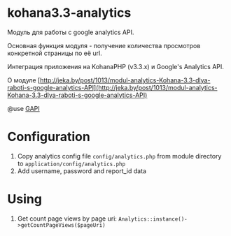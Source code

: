 kohana3.3-analytics
===================

Модуль для работы с google analytics API.

Основная функция модуля - получение количества просмотров конкретной страницы по её url.

Интеграция приложения на KohanaPHP (v3.3.x) и Google's Analytics API.

О модуле [http://jeka.by/post/1013/modul-analytics-Kohana-3.3-dlya-raboti-s-google-analytics-API](http://jeka.by/post/1013/modul-analytics-Kohana-3.3-dlya-raboti-s-google-analytics-API)

@use [GAPI](http://code.google.com/p/gapi-google-analytics-php-interface/)

# Configuration

1. Copy analytics config file `config/analytics.php` from module directory to `application/config/analytics.php`
2. Add username, password and report_id data

# Using

1. Get count page views by page uri: `Analytics::instance()->getCountPageViews($pageUri)`
